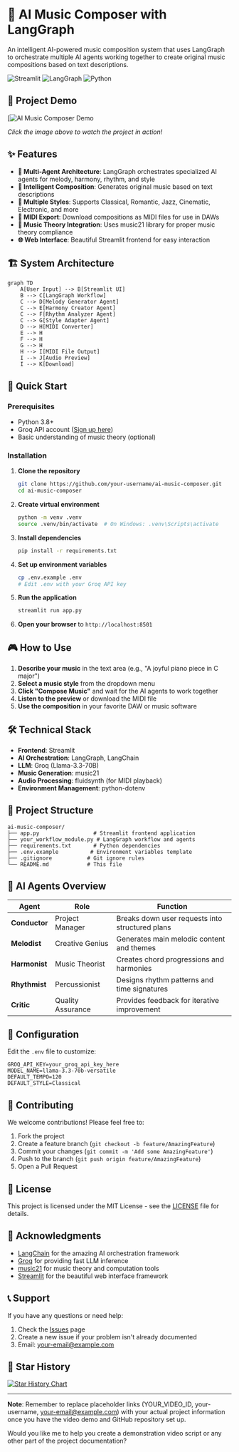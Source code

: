 # 🎵 AI Music Composer with LangGraph

An intelligent AI-powered music composition system that uses LangGraph to orchestrate multiple AI agents working together to create original music compositions based on text descriptions.

![Streamlit](https://img.shields.io/badge/Streamlit-FF4B4B?style=for-the-badge&logo=Streamlit&logoColor=white)
![LangGraph](https://img.shields.io/badge/LangGraph-000000?style=for-the-badge&logo=langchain&logoColor=white)
![Python](https://img.shields.io/badge/Python-3776AB?style=for-the-badge&logo=python&logoColor=white)

## 🎥 Project Demo

<!-- Replace the YouTube link with your actual video once you have it -->
[![AI Music Composer Demo](https://www.awesomescreenshot.com/video/43634431?key=1ae9fe6d2e38072db930193db2c50f32)

*Click the image above to watch the project in action!*

## ✨ Features

- **🤖 Multi-Agent Architecture**: LangGraph orchestrates specialized AI agents for melody, harmony, rhythm, and style
- **🎼 Intelligent Composition**: Generates original music based on text descriptions
- **🎹 Multiple Styles**: Supports Classical, Romantic, Jazz, Cinematic, Electronic, and more
- **💾 MIDI Export**: Download compositions as MIDI files for use in DAWs
- **🎵 Music Theory Integration**: Uses music21 library for proper music theory compliance
- **🌐 Web Interface**: Beautiful Streamlit frontend for easy interaction

## 🏗️ System Architecture

```mermaid
graph TD
    A[User Input] --> B[Streamlit UI]
    B --> C[LangGraph Workflow]
    C --> D[Melody Generator Agent]
    C --> E[Harmony Creator Agent]
    C --> F[Rhythm Analyzer Agent]
    C --> G[Style Adapter Agent]
    D --> H[MIDI Converter]
    E --> H
    F --> H
    G --> H
    H --> I[MIDI File Output]
    I --> J[Audio Preview]
    I --> K[Download]
```

## 🚀 Quick Start

### Prerequisites

- Python 3.8+
- Groq API account ([Sign up here](https://console.groq.com/))
- Basic understanding of music theory (optional)

### Installation

1. **Clone the repository**
   ```bash
   git clone https://github.com/your-username/ai-music-composer.git
   cd ai-music-composer
   ```

2. **Create virtual environment**
   ```bash
   python -m venv .venv
   source .venv/bin/activate  # On Windows: .venv\Scripts\activate
   ```

3. **Install dependencies**
   ```bash
   pip install -r requirements.txt
   ```

4. **Set up environment variables**
   ```bash
   cp .env.example .env
   # Edit .env with your Groq API key
   ```

5. **Run the application**
   ```bash
   streamlit run app.py
   ```

6. **Open your browser** to `http://localhost:8501`

## 🎮 How to Use

1. **Describe your music** in the text area (e.g., "A joyful piano piece in C major")
2. **Select a music style** from the dropdown menu
3. **Click "Compose Music"** and wait for the AI agents to work together
4. **Listen to the preview** or download the MIDI file
5. **Use the composition** in your favorite DAW or music software

## 🛠️ Technical Stack

- **Frontend**: Streamlit
- **AI Orchestration**: LangGraph, LangChain
- **LLM**: Groq (Llama-3.3-70B)
- **Music Generation**: music21
- **Audio Processing**: fluidsynth (for MIDI playback)
- **Environment Management**: python-dotenv

## 📁 Project Structure

```
ai-music-composer/
├── app.py                 # Streamlit frontend application
├── your_workflow_module.py # LangGraph workflow and agents
├── requirements.txt       # Python dependencies
├── .env.example          # Environment variables template
├── .gitignore           # Git ignore rules
└── README.md            # This file
```

## 🎯 AI Agents Overview

| Agent | Role | Function |
|-------|------|----------|
| **Conductor** | Project Manager | Breaks down user requests into structured plans |
| **Melodist** | Creative Genius | Generates main melodic content and themes |
| **Harmonist** | Music Theorist | Creates chord progressions and harmonies |
| **Rhythmist** | Percussionist | Designs rhythm patterns and time signatures |
| **Critic** | Quality Assurance | Provides feedback for iterative improvement |

## 🔧 Configuration

Edit the `.env` file to customize:

```env
GROQ_API_KEY=your_groq_api_key_here
MODEL_NAME=llama-3.3-70b-versatile
DEFAULT_TEMPO=120
DEFAULT_STYLE=Classical
```

## 🤝 Contributing

We welcome contributions! Please feel free to:

1. Fork the project
2. Create a feature branch (`git checkout -b feature/AmazingFeature`)
3. Commit your changes (`git commit -m 'Add some AmazingFeature'`)
4. Push to the branch (`git push origin feature/AmazingFeature`)
5. Open a Pull Request

## 📝 License

This project is licensed under the MIT License - see the [LICENSE](LICENSE) file for details.

## 🙏 Acknowledgments

- [LangChain](https://www.langchain.com/) for the amazing AI orchestration framework
- [Groq](https://groq.com/) for providing fast LLM inference
- [music21](http://web.mit.edu/music21/) for music theory and computation tools
- [Streamlit](https://streamlit.io/) for the beautiful web interface framework

## 📞 Support

If you have any questions or need help:

1. Check the [Issues](https://github.com/your-username/ai-music-composer/issues) page
2. Create a new issue if your problem isn't already documented
3. Email: your-email@example.com

## 🌟 Star History

[![Star History Chart](https://api.star-history.com/svg?repos=your-username/ai-music-composer&type=Date)](https://star-history.com/#your-username/ai-music-composer&Date)

---

**Note**: Remember to replace placeholder links (YOUR_VIDEO_ID, your-username, your-email@example.com) with your actual project information once you have the video demo and GitHub repository set up.

Would you like me to help you create a demonstration video script or any other part of the project documentation?
